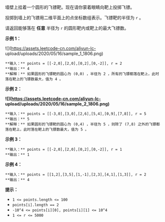 墙壁上挂着一个圆形的飞镖靶。现在请你蒙着眼睛向靶上投掷飞镖。

投掷到墙上的飞镖用二维平面上的点坐标数组表示。飞镖靶的半径为 `r` 。

请返回能够落在 **任意** 半径为 `r` 的圆形靶内或靶上的最大飞镖数。



**示例 1：**

![](https://assets.leetcode-cn.com/aliyun-lc-
upload/uploads/2020/05/16/sample_1_1806.png)

    
    
    **输入：** points = [[-2,0],[2,0],[0,2],[0,-2]], r = 2
    **输出：** 4
    **解释：** 如果圆形的飞镖靶的圆心为 (0,0) ，半径为 2 ，所有的飞镖都落在靶上，此时落在靶上的飞镖数最大，值为 4 。
    

**示例 2：**

**![](https://assets.leetcode-cn.com/aliyun-lc-
upload/uploads/2020/05/16/sample_2_1806.png)**

    
    
    **输入：** points = [[-3,0],[3,0],[2,6],[5,4],[0,9],[7,8]], r = 5
    **输出：** 5
    **解释：** 如果圆形的飞镖靶的圆心为 (0,4) ，半径为 5 ，则除了 (7,8) 之外的飞镖都落在靶上，此时落在靶上的飞镖数最大，值为 5 。

**示例 3：**

    
    
    **输入：** points = [[-2,0],[2,0],[0,2],[0,-2]], r = 1
    **输出：** 1
    

**示例 4：**

    
    
    **输入：** points = [[1,2],[3,5],[1,-1],[2,3],[4,1],[1,3]], r = 2
    **输出：** 4
    



**提示：**

  * `1 <= points.length <= 100`
  * `points[i].length == 2`
  * `-10^4 <= points[i][0], points[i][1] <= 10^4`
  * `1 <= r <= 5000`

